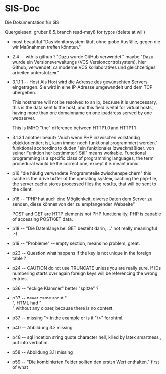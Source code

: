 SIS-Doc
=======

Die Dokumentation für SIS

Quergelesen: gruber 8.5, branch read-may8 for typos
(delete at will)

* most beautiful "Das Monitorsystem läuft
  ohne grobe Ausfälle, gegen die wir Maßnahmen treffen könnten."

* 2.4 -- wth is github ? "Dazu wurde GitHub verwendet."
  maybe "Dazu wurde ein Versionsverwaltungs (VCS Versioncontrolsystem), 
  hier Github, verwendet, da moderne VCS kollaboratives und 
  gleichzeitiges arbeiten unterstützen."

* 3.1.1.1 -- Host Als Host wird die Adresse des gewünschten Servers eingetragen. 
  Sie wird in eine IP-Adresse umgewandelt und dem TCP übergeben. 

  This hostname will not be resolved to an ip, because it is unnecessary, this is 
  the data sent to the host, and this field is vital for virtual hosts, having
  more than one domainname on one ipaddress served by one webserver.
  
  This is IMHO "the" difference between HTTP1.0 and HTTP1.1
  
* 3.1.3.1 another beauty "Auch wenn PHP inzwischen vollständig objektorientiert ist, kann immer noch funktional
programmiert werden."
  funktional acchording to duden "ein funktionaler (zweckmäßiger, von seiner Funktion her bestimmter) Stil"
  means workable. Functional programming is a specific class of programming languages, the term procedural
  would be the correct one, except it is meant ironic.

* p16 "die häufig verwendete Programmteile zwischenspeichern" this cache is the drive buffer of the operating
  system, caching the php-file, the server cache stores processed files the results, that will be sent to
  the client.
  
* p16 -- "PHP hat auch eine Möglichkeit, diverse Daten dem Server zu senden, diese können von der zu empfangenden Webseite" 

  POST and GET are HTTP elements not PHP functionality, PHP is capable of accessing POST/GET data.
  
* p18 -- "Die Datenlänge bei GET besteht darin, ..." not really meaningful :-)

* p19 -- "Probleme" -- empty section, means no problem, great.

* p23 -- Question what happens if the key is not unique in the foreign table ?

* p24 -- CAUTION do not use TRUNCATE unless you are really sure. If IDs numbering starts over again
  foreign keys will be referencing the wrong entries.

* p36 -- "eckige Klammer" better "spitze" ?

* p37 -- never came about "</br>", HTML had "<br>" without any closer, because there is no content.

* p37 -- missing "> in the example or is it "/>" for xhtml.

* p40 -- Abbildung 3.8 missing

* p48 -- sql incetion string quote character hell, killed by latex smartness , put into verbatim.

* p58 -- Abbildung 3.11 missing

* p59 -- "Die kombinierten Felder sollten den ersten Wert enthalten." first of what
